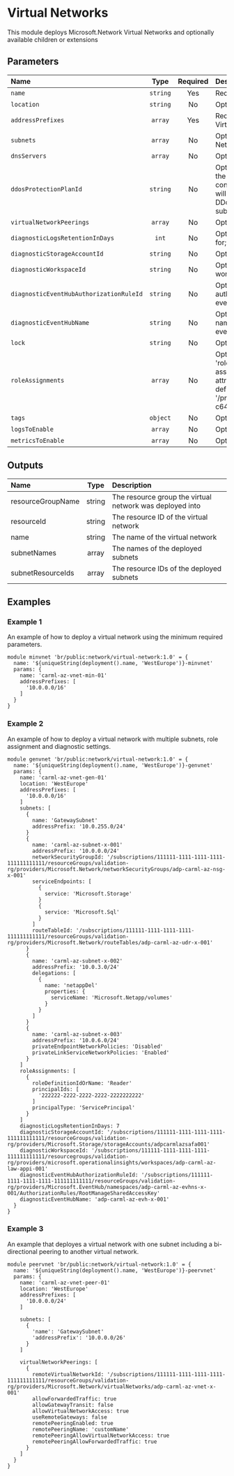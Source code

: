 # Virtual Networks

This module deploys Microsoft.Network Virtual Networks and optionally available children or extensions

## Parameters

| Name                                    | Type     | Required | Description                                                                                                                                                                                                                                                                                                                                                                                                    |
| :-------------------------------------- | :------: | :------: | :------------------------------------------------------------------------------------------------------------------------------------------------------------------------------------------------------------------------------------------------------------------------------------------------------------------------------------------------------------------------------------------------------------- |
| `name`                                  | `string` | Yes      | Required. The Virtual Network (vNet) Name.                                                                                                                                                                                                                                                                                                                                                                     |
| `location`                              | `string` | No       | Optional. Location for all resources.                                                                                                                                                                                                                                                                                                                                                                          |
| `addressPrefixes`                       | `array`  | Yes      | Required. An Array of 1 or more IP Address Prefixes for the Virtual Network.                                                                                                                                                                                                                                                                                                                                   |
| `subnets`                               | `array`  | No       | Optional. An Array of subnets to deploy to the Virtual Network.                                                                                                                                                                                                                                                                                                                                                |
| `dnsServers`                            | `array`  | No       | Optional. DNS Servers associated to the Virtual Network.                                                                                                                                                                                                                                                                                                                                                       |
| `ddosProtectionPlanId`                  | `string` | No       | Optional. Resource ID of the DDoS protection plan to assign the VNET to. If it's left blank, DDoS protection will not be configured. If it's provided, the VNET created by this template will be attached to the referenced DDoS protection plan. The DDoS protection plan can exist in the same or in a different subscription.                                                                               |
| `virtualNetworkPeerings`                | `array`  | No       | Optional. Virtual Network Peerings configurations                                                                                                                                                                                                                                                                                                                                                              |
| `diagnosticLogsRetentionInDays`         | `int`    | No       | Optional. Specifies the number of days that logs will be kept for; a value of 0 will retain data indefinitely.                                                                                                                                                                                                                                                                                                 |
| `diagnosticStorageAccountId`            | `string` | No       | Optional. Resource ID of the diagnostic storage account.                                                                                                                                                                                                                                                                                                                                                       |
| `diagnosticWorkspaceId`                 | `string` | No       | Optional. Resource ID of the diagnostic log analytics workspace.                                                                                                                                                                                                                                                                                                                                               |
| `diagnosticEventHubAuthorizationRuleId` | `string` | No       | Optional. Resource ID of the diagnostic event hub authorization rule for the Event Hubs namespace in which the event hub should be created or streamed to.                                                                                                                                                                                                                                                     |
| `diagnosticEventHubName`                | `string` | No       | Optional. Name of the diagnostic event hub within the namespace to which logs are streamed. Without this, an event hub is created for each log category.                                                                                                                                                                                                                                                       |
| `lock`                                  | `string` | No       | Optional. Specify the type of lock.                                                                                                                                                                                                                                                                                                                                                                            |
| `roleAssignments`                       | `array`  | No       | Optional. Array of role assignment objects that contain the 'roleDefinitionIdOrName' and 'principalId' to define RBAC role assignments on this resource. In the roleDefinitionIdOrName attribute, you can provide either the display name of the role definition, or its fully qualified ID in the following format: '/providers/Microsoft.Authorization/roleDefinitions/c2f4ef07-c644-48eb-af81-4b1b4947fb11' |
| `tags`                                  | `object` | No       | Optional. Tags of the resource.                                                                                                                                                                                                                                                                                                                                                                                |
| `logsToEnable`                          | `array`  | No       | Optional. The name of logs that will be streamed.                                                                                                                                                                                                                                                                                                                                                              |
| `metricsToEnable`                       | `array`  | No       | Optional. The name of metrics that will be streamed.                                                                                                                                                                                                                                                                                                                                                           |

## Outputs

| Name              | Type   | Description                                              |
| :---------------- | :----: | :------------------------------------------------------- |
| resourceGroupName | string | The resource group the virtual network was deployed into |
| resourceId        | string | The resource ID of the virtual network                   |
| name              | string | The name of the virtual network                          |
| subnetNames       | array  | The names of the deployed subnets                        |
| subnetResourceIds | array  | The resource IDs of the deployed subnets                 |

## Examples

### Example 1

An example of how to deploy a virtual network using the minimum required parameters.

```bicep
module minvnet 'br/public:network/virtual-network:1.0' = {
  name: '${uniqueString(deployment().name, 'WestEurope')}-minvnet'
  params: {
    name: 'carml-az-vnet-min-01'
    addressPrefixes: [
      '10.0.0.0/16'
    ]
  }
}
```

### Example 2

An example of how to deploy a virtual network with multiple subnets, role assignment and diagnostic settings.

```bicep
module genvnet 'br/public:network/virtual-network:1.0' = {
  name: '${uniqueString(deployment().name, 'WestEurope')}-genvnet'
  params: {
    name: 'carml-az-vnet-gen-01'
    location: 'WestEurope'
    addressPrefixes: [
      '10.0.0.0/16'
    ]
    subnets: [
      {
        name: 'GatewaySubnet'
        addressPrefix: '10.0.255.0/24'
      }
      {
        name: 'carml-az-subnet-x-001'
        addressPrefix: '10.0.0.0/24'
        networkSecurityGroupId: '/subscriptions/111111-1111-1111-1111-111111111111/resourceGroups/validation-rg/providers/Microsoft.Network/networkSecurityGroups/adp-carml-az-nsg-x-001'
        serviceEndpoints: [
          {
            service: 'Microsoft.Storage'
          }
          {
            service: 'Microsoft.Sql'
          }
        ]
        routeTableId: '/subscriptions/111111-1111-1111-1111-111111111111/resourceGroups/validation-rg/providers/Microsoft.Network/routeTables/adp-carml-az-udr-x-001'
      }
      {
        name: 'carml-az-subnet-x-002'
        addressPrefix: '10.0.3.0/24'
        delegations: [
          {
            name: 'netappDel'
            properties: {
              serviceName: 'Microsoft.Netapp/volumes'
            }
          }
        ]
      }
      {
        name: 'carml-az-subnet-x-003'
        addressPrefix: '10.0.6.0/24'
        privateEndpointNetworkPolicies: 'Disabled'
        privateLinkServiceNetworkPolicies: 'Enabled'
      }
    ]
    roleAssignments: [
      {
        roleDefinitionIdOrName: 'Reader'
        principalIds: [
          '222222-2222-2222-2222-2222222222'
        ]
        principalType: 'ServicePrincipal'
      }
    ]
    diagnosticLogsRetentionInDays: 7
    diagnosticStorageAccountId: '/subscriptions/111111-1111-1111-1111-111111111111/resourceGroups/validation-rg/providers/Microsoft.Storage/storageAccounts/adpcarmlazsafa001'
    diagnosticWorkspaceId: '/subscriptions/111111-1111-1111-1111-111111111111/resourcegroups/validation-rg/providers/microsoft.operationalinsights/workspaces/adp-carml-az-law-appi-001'
    diagnosticEventHubAuthorizationRuleId: '/subscriptions/111111-1111-1111-1111-111111111111/resourceGroups/validation-rg/providers/Microsoft.EventHub/namespaces/adp-carml-az-evhns-x-001/AuthorizationRules/RootManageSharedAccessKey'
    diagnosticEventHubName: 'adp-carml-az-evh-x-001'
  }
}
```

### Example 3

An example that deployes a virtual network with one subnet including a bi-directional peering to another virtual network.

```bicep
module peervnet 'br/public:network/virtual-network:1.0' = {
  name: '${uniqueString(deployment().name, 'WestEurope')}-peervnet'
  params: {
    name: 'carml-az-vnet-peer-01'
    location: 'WestEurope'
    addressPrefixes: [
      '10.0.0.0/24'
    ]

    subnets: [
      {
        'name': 'GatewaySubnet'
        'addressPrefix': '10.0.0.0/26'
      }
    ]

    virtualNetworkPeerings: [
      {
        remoteVirtualNetworkId: '/subscriptions/111111-1111-1111-1111-111111111111/resourceGroups/validation-rg/providers/Microsoft.Network/virtualNetworks/adp-carml-az-vnet-x-001'
        allowForwardedTraffic: true
        allowGatewayTransit: false
        allowVirtualNetworkAccess: true
        useRemoteGateways: false
        remotePeeringEnabled: true
        remotePeeringName: 'customName'
        remotePeeringAllowVirtualNetworkAccess: true
        remotePeeringAllowForwardedTraffic: true
      }
    ]
  }
}
```